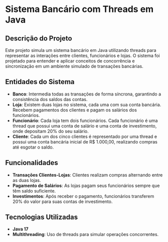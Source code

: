 # Sistema Bancário com Threads em Java

## Descrição do Projeto
Este projeto simula um sistema bancário em Java utilizando threads para representar as interações entre clientes, funcionários e lojas. O sistema foi projetado para entender e aplicar conceitos de concorrência e sincronização em um ambiente simulado de transações bancárias.

## Entidades do Sistema
- **Banco**: Intermedia todas as transações de forma síncrona, garantindo a consistência dos saldos das contas.
- **Loja**: Existem duas lojas no sistema, cada uma com sua conta bancária. Recebem pagamentos dos clientes e pagam os salários dos funcionários.
- **Funcionário**: Cada loja tem dois funcionários. Cada funcionário é uma thread que possui uma conta de salário e uma conta de investimento, onde depositam 20% do seu salário.
- **Cliente**: Cada um dos cinco clientes é representado por uma thread e possui uma conta bancária inicial de R$ 1.000,00, realizando compras até esgotar o saldo.

## Funcionalidades
- **Transações Clientes-Lojas**: Clientes realizam compras alternando entre as duas lojas.
- **Pagamento de Salários**: As lojas pagam seus funcionários sempre que têm saldo suficiente.
- **Investimentos**: Após receber o pagamento, funcionários transferem 20% do valor para suas contas de investimento.

## Tecnologias Utilizadas
- **Java 17**
- **Multithreading**: Uso de threads para simular operações concorrentes.

